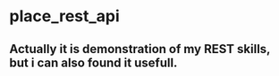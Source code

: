 # place_rest_api
## Actually it is demonstration of my REST skills, but i can also found it usefull.
